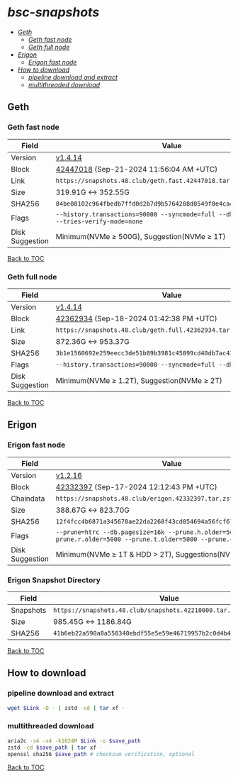 # *bsc-snapshots*


- *[Geth](#geth)*
    - *[Geth fast node](#geth-fast-node)*
    - *[Geth full node](#geth-full-node)*
- *[Erigon](#erigon)*
    - *[Erigon fast node](#erigon-fast-node)*
- *[How to download](#how-to-download)*
    - *[pipeline download and extract](#pipeline-download-and-extract)*
    - *[multithreaded download](#multithreaded-download)*

## Geth
### Geth fast node

| Field |Value |
| --- | --- |
| Version | [v1.4.14](https://github.com/bnb-chain/bsc/releases/tag/v1.4.14) |
| Block | [42447018](https://bscscan.com/block/42447018) (Sep-21-2024 11:56:04 AM +UTC) |
| Link | `https://snapshots.48.club/geth.fast.42447018.tar.zst` |
| Size | 319.91G <-> 352.55G |
| SHA256 | `84be08102c964fbedb7ffd0d2b7d9b5764208d0549f0e4cae50c1c9762a4269c` |
| Flags | `--history.transactions=90000 --syncmode=full --db.engine=pebble --tries-verify-mode=none` |
| Disk Suggestion | Minimum(NVMe ≥ 500G), Suggestion(NVMe ≥ 1T) |

[Back to TOC](#bsc-snapshots)

### Geth full node

| Field |Value |
| --- | --- |
| Version | [v1.4.14](https://github.com/bnb-chain/bsc/releases/tag/v1.4.14) |
| Block | [42362934](https://bscscan.com/block/42362934) (Sep-18-2024 01:42:38 PM +UTC) |
| Link | `https://snapshots.48.club/geth.full.42362934.tar.zst` |
| Size | 872.36G <-> 953.37G |
| SHA256 | `3b1e1560692e259eecc3de51b89b3981c45099cd40db7ac42d1b825ceb1ad3e8` |
| Flags | `--history.transactions=90000 --syncmode=full --db.engine=pebble` |
| Disk Suggestion | Minimum(NVMe ≥ 1.2T), Suggestion(NVMe ≥ 2T) |

[Back to TOC](#bsc-snapshots)

## Erigon
### Erigon fast node

| Field |Value |
| --- | --- |
| Version | [v1.2.16](https://github.com/node-real/bsc-erigon/releases/tag/v1.2.16) |
| Block | [42332397](https://bscscan.com/block/42332397) (Sep-17-2024 12:12:43 PM +UTC) |
| Chaindata | `https://snapshots.48.club/erigon.42332397.tar.zst` |
| Size | 388.67G <-> 823.70G |
| SHA256 | `12f4fcc4b6871a345678ae22da2268f43cd054694a56fcf675c8460bd6b9780b` |
| Flags | `--prune=htrc --db.pagesize=16k --prune.h.older=5000 --prune.r.older=5000 --prune.t.older=5000 --prune.c.older=5000` |
| Disk Suggestion | Minimum(NVMe ≥ 1T & HDD > 2T), Suggestions(NVMe ≥ 4T) |

### Erigon Snapshot Directory

| Field |Value |
| --- | --- |
| Snapshots | `https://snapshots.48.club/snapshots.42210000.tar.zst` |
| Size | 985.45G <-> 1186.84G |
| SHA256 | `41b6eb22a590a8a558340ebdf55e5e59e46719957b2c0d4b46ca50745d8b41c3` |

[Back to TOC](#bsc-snapshots)

## How to download
### pipeline download and extract

```bash
wget $Link -O - | zstd -cd | tar xf -
```

### multithreaded download

```bash
aria2c -s4 -x4 -k1024M $Link -o $save_path
zstd -cd $save_path | tar xf -
openssl sha256 $save_path # checksum verification, optional
```

[Back to TOC](#bsc-snapshots)
